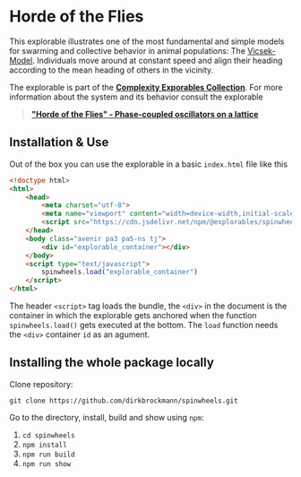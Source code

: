 # Horde of the Flies

This explorable illustrates one of the most fundamental and simple models for swarming and collective behavior in animal populations: The [Vicsek-Model](https://en.wikipedia.org/wiki/Vicsek_model). Individuals move around at constant speed and align their heading according to the mean heading of others in the vicinity.

The explorable is part of the [**Complexity Exporables Collection**](https://www.complexity-explorables.org). For more information about the system and its behavior consult the explorable
> [**"Horde of the Flies" - Phase-coupled oscillators on a lattice**](https://www.complexity-explorables.org/explorables/horde-of-the-flies/)

## Installation & Use

Out of the box you can use the explorable in a basic `index.html` file like this

```html
<!doctype html>
<html>
	<head>
		<meta charset="utf-8">
		<meta name="viewport" content="width=device-width,initial-scale=1">
		<script src="https://cdn.jsdelivr.net/npm/@explorables/spinwheels"></script>
	</head>
	<body class="avenir pa3 pa5-ns tj">
	    <div id="explorable_container"></div>
	</body>
	<script type="text/javascript">
		spinwheels.load("explorable_container")
	</script>
</html>
```
The header `<script>` tag loads the bundle, the `<div>` in the document is the container in which the explorable gets anchored when the function `spinwheels.load()` gets executed at the bottom. The `load` function needs the `<div>` container `id` as an agument.

## Installing the whole package locally

Clone repository:

```shell
git clone https://github.com/dirkbrockmann/spinwheels.git
```


Go to the directory, install, build and show using `npm`:

1. `cd spinwheels`
2. `npm install`
3. `npm run build`
4. `npm run show`




